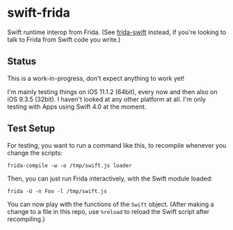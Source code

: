 # swift-frida

Swift runtime interop from Frida. (See [frida-swift](https://github.com/frida/frida-swift) instead, if you're looking to talk to Frida from Swift code you write.)

## Status

This is a work-in-progress, don't expect anything to work yet! 

I'm mainly testing things on iOS 11.1.2 (64bit), every now and then also on iOS 9.3.5 (32bit). I haven't looked at any other platform at all. I'm only testing with Apps using Swift 4.0 at the moment.


## Test Setup

For testing, you want to run a command like this, to recompile whenever you change the scripts:

    frida-compile -w -o /tmp/swift.js loader

Then, you can just run Frida interactively, with the Swift module loaded:

    frida -U -n Foo -l /tmp/swift.js

You can now play with the functions of the `Swift` object.  (After making a change to a file in this repo, use `%reload` to reload the Swift script after recompiling.)

